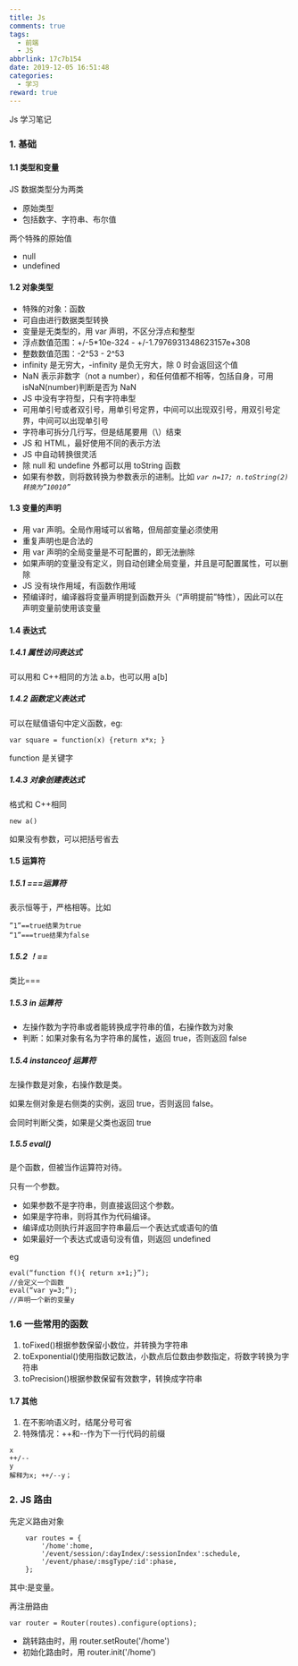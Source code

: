 ```yaml
---
title: Js
comments: true
tags:
  - 前端
  - JS
abbrlink: 17c7b154
date: 2019-12-05 16:51:48
categories:
  - 学习
reward: true
---
```


Js 学习笔记

### 1. 基础

#### 1.1 类型和变量

<!--more-->

JS 数据类型分为两类

- 原始类型
- 包括数字、字符串、布尔值

两个特殊的原始值

- null
- undefined

#### 1.2 对象类型

- 特殊的对象：函数
- 可自由进行数据类型转换
- 变量是无类型的，用 var 声明，不区分浮点和整型
- 浮点数值范围：+/-5\*10e-324 - +/-1.7976931348623157e+308
- 整数数值范围：-2^53 - 2^53
- infinity 是无穷大，-infinity 是负无穷大，除 0 时会返回这个值
- NaN 表示非数字（not a number），和任何值都不相等，包括自身，可用 isNaN(number)判断是否为 NaN
- JS 中没有字符型，只有字符串型
- 可用单引号或者双引号，用单引号定界，中间可以出现双引号，用双引号定界，中间可以出现单引号
- 字符串可拆分几行写，但是结尾要用（\）结束
- JS 和 HTML，最好使用不同的表示方法
- JS 中自动转换很灵活
- 除 null 和 undefine 外都可以用 toString 函数
- 如果有参数，则将数转换为参数表示的进制。比如 _`var n=17; n.toString(2) 转换为”10010”`_

#### 1.3 变量的声明

- 用 var 声明。全局作用域可以省略，但局部变量必须使用
- 重复声明也是合法的
- 用 var 声明的全局变量是不可配置的，即无法删除
- 如果声明的变量没有定义，则自动创建全局变量，并且是可配置属性，可以删除
- JS 没有块作用域，有函数作用域
- 预编译时，编译器将变量声明提到函数开头（“声明提前”特性），因此可以在声明变量前使用该变量

#### 1.4 表达式

##### 1.4.1 属性访问表达式

可以用和 C++相同的方法 a.b，也可以用 a[b]

##### 1.4.2 函数定义表达式

可以在赋值语句中定义函数，eg:

```
var square = function(x) {return x*x; }
```

function 是关键字

##### 1.4.3 对象创建表达式

格式和 C++相同

```
new a()
```

如果没有参数，可以把括号省去

#### 1.5 运算符

##### 1.5.1 ===运算符

表示恒等于，严格相等。比如

```
”1”==true结果为true
“1”===true结果为false
```

##### 1.5.2 ！==

类比===

##### 1.5.3 in 运算符

- 左操作数为字符串或者能转换成字符串的值，右操作数为对象
- 判断：如果对象有名为字符串的属性，返回 true，否则返回 false

##### 1.5.4 instanceof 运算符

左操作数是对象，右操作数是类。

如果左侧对象是右侧类的实例，返回 true，否则返回 false。

会同时判断父类，如果是父类也返回 true

##### 1.5.5 eval()

是个函数，但被当作运算符对待。

只有一个参数。

- 如果参数不是字符串，则直接返回这个参数。
- 如果是字符串，则将其作为代码编译。
- 编译成功则执行并返回字符串最后一个表达式或语句的值
- 如果最好一个表达式或语句没有值，则返回 undefined

eg

```
eval(“function f(){ return x+1;}”);
//会定义一个函数
eval(“var y=3;”);
//声明一个新的变量y
```

### 1.6 一些常用的函数

1. toFixed()根据参数保留小数位，并转换为字符串
2. toExponential()使用指数记数法，小数点后位数由参数指定，将数字转换为字符串
3. toPrecision()根据参数保留有效数字，转换成字符串

#### 1.7 其他

1. 在不影响语义时，结尾分号可省
2. 特殊情况：++和--作为下一行代码的前缀

```
x
++/--
y
解释为x; ++/--y；
```

### 2. JS 路由

先定义路由对象

```
    var routes = {
        '/home':home,
        '/event/session/:dayIndex/:sessionIndex':schedule,
        '/event/phase/:msgType/:id':phase,
    };
```

其中:是变量。

再注册路由

```
var router = Router(routes).configure(options);
```

- 跳转路由时，用 router.setRoute('/home')
- 初始化路由时，用 router.init('/home')
